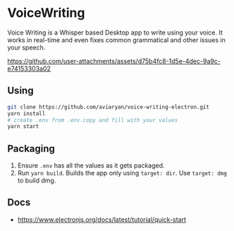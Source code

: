 # VoiceWriting

Voice Writing is a Whisper based Desktop app to write using your voice.
It works in real-time and even fixes common grammatical and other issues in your speech.

https://github.com/user-attachments/assets/d75b4fc8-1d5e-4dec-9a9c-e74153303a02


## Using

```sh
git clone https://github.com/aviaryan/voice-writing-electron.git
yarn install
# create .env from .env.copy and fill with your values
yarn start
```

## Packaging

1. Ensure `.env` has all the values as it gets packaged.
2. Run `yarn build`. Builds the app only using `target: dir`. Use `target: dmg` to build dmg.

## Docs

- https://www.electronjs.org/docs/latest/tutorial/quick-start
